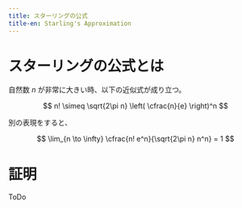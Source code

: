 ```yaml
---
title: スターリングの公式
title-en: Starling's Approximation
---
```


# スターリングの公式とは

自然数 $n$ が非常に大きい時、以下の近似式が成り立つ。

$$
n! \simeq \sqrt{2\pi n} \left( \cfrac{n}{e} \right)^n
$$

別の表現をすると、

$$
\lim_{n \to \infty} \cfrac{n! e^n}{\sqrt{2\pi n} n^n} = 1
$$

# 証明

ToDo